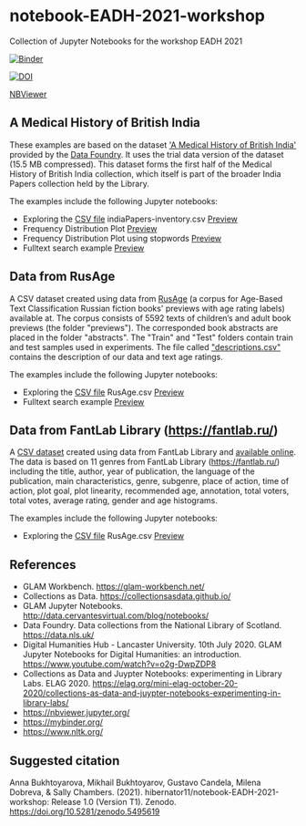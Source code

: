 # notebook-EADH-2021-workshop
Collection of Jupyter Notebooks for the workshop EADH 2021 

[![Binder](https://mybinder.org/badge_logo.svg)](https://mybinder.org/v2/gh/hibernator11/notebook-EADH-2021-workshop/HEAD)

[![DOI](https://zenodo.org/badge/DOI/10.5281/zenodo.5495619.svg)](https://doi.org/10.5281/zenodo.5495619)


[NBViewer](https://nbviewer.jupyter.org/github/hibernator11/notebook-EADH-2021-workshop/tree/main/)

## A Medical History of British India
These examples are based on the dataset ['A Medical History of British India'](https://data.nls.uk/data/digitised-collections/a-medical-history-of-british-india/) provided by the [Data Foundry](https://data.nls.uk). It uses the trial data version of the dataset (15.5 MB compressed). This dataset forms the first half of the Medical History of British India collection, which itself is part of the broader India Papers collection held by the Library.

The examples include the following Jupyter notebooks:

- Exploring the [CSV file](nls-text-indiaPapers/indiaPapers-inventory.csv) indiaPapers-inventory.csv [Preview](https://nbviewer.jupyter.org/github/hibernator11/notebook-EADH-2021-workshop/blob/main/Exploring_Medical_History_of_British_India-csvfile.ipynb)
- Frequency Distribution Plot [Preview](https://nbviewer.jupyter.org/github/hibernator11/notebook-EADH-2021-workshop/blob/main/Exploring_Medical_History_of_British_India-freq.ipynb)
- Frequency Distribution Plot using stopwords [Preview](https://nbviewer.jupyter.org/github/hibernator11/notebook-EADH-2021-workshop/blob/main/Exploring_Medical_History_of_British_India-freq-v2.ipynb)
- Fulltext search example [Preview](https://nbviewer.jupyter.org/github/hibernator11/notebook-EADH-2021-workshop/blob/main/Exploring_Medical_History_of_British_India-search.ipynb)


## Data from RusAge
A CSV dataset created using data from [RusAge](https://www.kaggle.com/oldaandozerskaya/fiction-corpus-for-agebased-text-classification) (a corpus for Age-Based Text Classification Russian fiction books' previews with age rating labels) available at. The corpus consists of 5592 texts of children’s and adult book previews (the folder "previews"). The corresponded book abstracts are placed in the folder "abstracts". The "Train" and "Test" folders contain train and test samples used in experiments. The file called ["descriptions.csv"](RusAge.csv) contains the description of our data and text age ratings.

The examples include the following Jupyter notebooks:

- Exploring the [CSV file](RusAge.csv) RusAge.csv [Preview](https://nbviewer.jupyter.org/github/hibernator11/notebook-EADH-2021-workshop/blob/main/Exploring_RusAge-csvfile.ipynb)
- Fulltext search example [Preview](https://nbviewer.jupyter.org/github/hibernator11/notebook-EADH-2021-workshop/blob/main/Exploring_RusAge-search.ipynb)

## Data from FantLab Library (https://fantlab.ru/)
A [CSV dataset](FantLab-data-Kaggle.csv) created using data from FantLab Library and [available online](https://www.kaggle.com/karinaagafonova/fantlab-library/version/1?select=FantLab+data+-+for+Kaggle.csv). The data is based on 11 genres from FantLab Library (https://fantlab.ru/) including the title, author, year of publication, the language of the publication, main characteristics, genre, subgenre, place of action, time of action, plot goal, plot linearity, recommended age, annotation, total voters, total votes, average rating, gender and age histograms.

The examples include the following Jupyter notebooks:

- Exploring the [CSV file](FantLab-data-Kaggle.csv) RusAge.csv [Preview](RusAge.csv)


## References
- GLAM Workbench. https://glam-workbench.net/
- Collections as Data. https://collectionsasdata.github.io/
- GLAM Jupyter Notebooks. http://data.cervantesvirtual.com/blog/notebooks/
- Data Foundry. Data collections from the National Library of Scotland. https://data.nls.uk/
- Digital Humanities Hub - Lancaster University. 10th July 2020. GLAM Jupyter Notebooks for Digital Humanities: an introduction. https://www.youtube.com/watch?v=o2g-DwpZDP8
- Collections as Data and Juypter Notebooks: experimenting in Library Labs. ELAG 2020. https://elag.org/mini-elag-october-20-2020/collections-as-data-and-juypter-notebooks-experimenting-in-library-labs/
- https://nbviewer.jupyter.org/
- https://mybinder.org/
- https://www.nltk.org/

## Suggested citation
Anna Bukhtoyarova, Mikhail Bukhtoyarov, Gustavo Candela, Milena Dobreva, & Sally Chambers. (2021). hibernator11/notebook-EADH-2021-workshop: Release 1.0 (Version T1). Zenodo. https://doi.org/10.5281/zenodo.5495619
